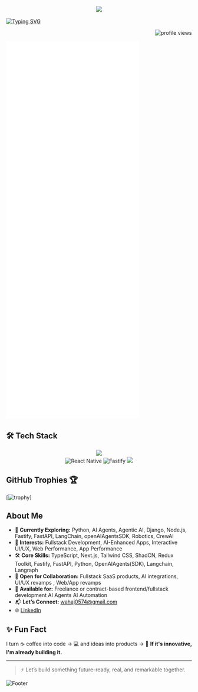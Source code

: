 
<br />
<br />

<p align="center">
  <img src="https://readme-typing-svg.herokuapp.com/?lines=Hi+I'm+Wahaj...&font=Inter&size=48" />
</p>



[![Typing SVG](https://readme-typing-svg.herokuapp.com?font=Fira+Code&size=18&pause=1000&center=true&width=800&multiline=false&color=F97316,FACC15,10B981,3B82F6,8B5CF6,E11D48&vCenter=true&lines=Agentic+AI+Engineer+%26+Full+Stack+Developer;AI-First+Product+Strategist;Helping+Startups+Launch+%26+Scale+Faster;Building+Scalable+SaaS%2C+AI+%26+Automation+Solutions)](https://github.com/WahajAliVerse)


<p align="right"> 
  <img src="https://komarev.com/ghpvc/?username=WahajAliVerse&label=Profile+Views&color=blueviolet&style=flat" alt="profile views" /> 
</p>


![Metrics](https://raw.githubusercontent.com/WahajAliVerse/WahajAliVerse/main/github-metrics.svg)




## 🛠️ Tech Stack
<p align="center">
  <img src="https://skillicons.dev/icons?i=ts,nextjs,react,nodejs,express,fastapi,python,django,tailwind,redux,mongodb,postgresql,prisma,git,github,docker" />
  <br/>
  <!-- React Native Custom Icon -->
  <img src="https://cdn.worldvectorlogo.com/logos/react-native-1.svg" width="48" height="48" alt="React Native" />
  <!-- Fastify Custom Icon -->
  <img src="https://avatars.githubusercontent.com/u/24939410?s=200&v=4" width="48" height="48" alt="Fastify" />
  <!-- OpenAI Agents SDK Custom Badge -->
  <img src="https://img.shields.io/badge/OpenAI%20Agents%20SDK-412991?style=for-the-badge&logo=openai&logoColor=white" />
</p>



## GitHub Trophies 🏆

[![trophy](https://github-trophies.vercel.app/?username=WahajAliVerse&lover&margin-w=4&v=1)]



## About Me
- 🌱 **Currently Exploring:** Python, AI Agents, Agentic AI, Django, Node.js, Fastify, FastAPI, LangChain, openAIAgentsSDK, Robotics, CrewAI
- 🧠 **Interests:** Fullstack Development, AI-Enhanced Apps, Interactive UI/UX, Web Performance, App Performance
- 🛠️ **Core Skills:** TypeScript, Next.js, Tailwind CSS, ShadCN, Redux Toolkit, Fastify, FastAPI, Python, OpenAIAgents(SDK), Langchain, Langraph 
- 🤝 **Open for Collaboration:** Fullstack SaaS products, AI integrations, UI/UX revamps , Web/App revamps
- 💼 **Available for:** Freelance or contract-based frontend/fullstack development AI Agents AI Automation
- 📬 **Let’s Connect:** wahaj0574@gmail.com
- 🌐 [LinkedIn](https://www.linkedin.com/in/wahaj-ali-b3b7a72b5/)
 



## ✨ Fun Fact

I turn ☕ coffee into code → 💻 and ideas into products → 🚀
**If it's innovative, I'm already building it.**

---

> ⚡ Let’s build something future-ready, real, and remarkable together.






![Footer](https://capsule-render.vercel.app/api?type=waving&color=gradient&height=60&section=footer)
